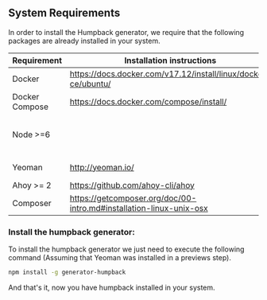 ## System Requirements

In order to install the Humpback generator, we require that the following packages are already installed in your system.

Requirement    | Installation instructions                                           | Notes
-------------- | ------------------------------------------------------------------- | -----------------------------
Docker         | https://docs.docker.com/v17.12/install/linux/docker-ce/ubuntu/      |
Docker Compose | https://docs.docker.com/compose/install/                            |
Node >=6       |                                                                     | We recommend the usage of nvm.
Yeoman         | http://yeoman.io/                                                   | Install it globally.
Ahoy >= 2      | https://github.com/ahoy-cli/ahoy                                    |
Composer       | https://getcomposer.org/doc/00-intro.md#installation-linux-unix-osx |  

### Install the humpback generator:
To install the humpback generator we just need to execute the following command (Assuming that Yeoman was installed in a previews step).

```bash
npm install -g generator-humpback
```

And that's it, now you have humpback installed in your system.

